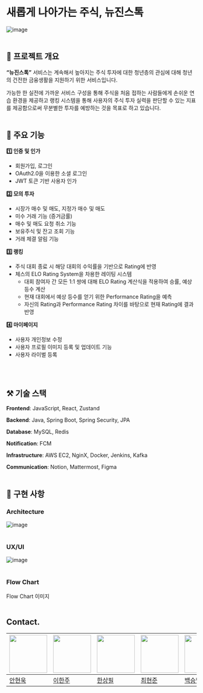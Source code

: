 # 새롭게 나아가는 주식, 뉴진스톡
![image](https://github.com/user-attachments/assets/e0f798ba-d65e-4960-8aa1-c5c00df3f059)
<br/>
<br/>

## 📖 **프로젝트 개요**

**“뉴진스톡”** 서비스는 계속해서 높아지는 주식 투자에 대한 청년층의 관심에 대해 청년의 건전한 금융생활을 지원하기 위한 서비스입니다. 

 가능한 한 실전에 가까운 서비스 구성을 통해 주식을 처음 접하는 사람들에게 손쉬운 연습 환경을 제공하고 랭킹 시스템을 통해 사용자의 주식 투자 실력을 판단할 수 있는 지표를 제공함으로써 무분별한 투자를 예방하는 것을 목표로 하고 있습니다.
<br/>
<br/>

## 🔎 **주요 기능**

**1️⃣ 인증 및 인가**

- 회원가입, 로그인
- OAuth2.0을 이용한 소셜 로그인
- JWT 토큰 기반 사용자 인가

**2️⃣ 모의 투자**

- 시장가 매수 및 매도, 지정가 매수 및 매도
- 미수 거래 기능 (증거금률)
- 매수 및 매도 요청 취소 기능
- 보유주식 및 잔고 조회 기능
- 거래 체결 알림 기능

**3️⃣ 랭킹** 

- 주식 대회 종료 시 해당 대회의 수익률을 기반으로 Rating에 반영
- 체스의 ELO Rating System을 차용한 레이팅 시스템
    - 대회 참여자 간 모든 1:1 쌍에 대해 ELO Rating 계산식을 적용하여 승률, 예상 등수 계산
    - 현재 대회에서 예상 등수를 얻기 위한 Performance Rating을 예측
    - 자신의 Rating과 Performance Rating 차이를 바탕으로 현재 Rating에 결과 반영

**4️⃣ 마이페이지**

- 사용자 개인정보 수정
- 사용자 프로필 이미지 등록 및 업데이트 기능
- 사용자 라이벌 등록
<br/>
<br/>

## ⚒️ **기술 스택**


**Frontend**: JavaScript, React, Zustand

**Backend**: Java, Spring Boot, Spring Security, JPA

**Database**: MySQL, Redis

**Notification**: FCM

**Infrastructure**: AWS EC2, NginX, Docker, Jenkins, Kafka

**Communication**: Notion, Mattermost, Figma
<br/>
<br/>


 
## 📰 **구현 사항**


### **Architecture**
![image](https://github.com/user-attachments/assets/f517e378-bbdb-45e5-a540-8c4aece6b185)
<br/>
<br/>

### **UX/UI**
![image](https://github.com/user-attachments/assets/c38fd855-5009-4ba6-9b7e-2be75f67bb65)
<br/>
<br/>

### **Flow Chart**

Flow Chart 이미지
<br/>
<br/>

## Contact.
|<img src="https://avatars.githubusercontent.com/u/102630597?s=400&u=bf0043f58745c8dc23e603730607d514ec522343&v=4" width="100px" height="100px">|<img src="https://avatars.githubusercontent.com/u/103047410?v=4" width="100px" height="100px">|<img src="https://avatars.githubusercontent.com/u/118046174?v=4" width="100px" height="100px">|<img src="https://avatars.githubusercontent.com/u/122759610?v=4" width="100px" height="100px">|<img src="https://avatars.githubusercontent.com/u/96874470?v=4" width="100px" height="100px">
|--|--|--|--|--|
|[안현욱](https://github.com/hyunuk17)|[이한주](https://github.com/namesnames)|[한상필](https://github.com/given-dragon)|[최현준](https://github.com/HJtheKing)|[백승범](https://github.com/beom0419)|
